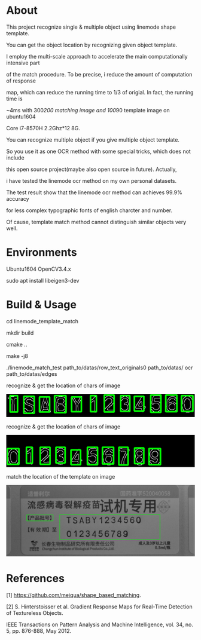 About
=====

This project recognize single & multiple object using linemode shape template. 

You can get the object location by recognizing given object template. 

I employ the multi-scale approach to accelerate the main computationally intensive part 

of the match procedure. To be precise, i reduce the amount of computation of response

map, which can reduce the running time to 1/3 of origial. In fact, the running time is 

~4ms with 300*200 matching image and 100*90 template image on ubuntu1604 

Core i7-8570H 2.2Ghz*12 8G. 

You can recognize multiple object if you give multiple object template. 

So you use it as one OCR method with some special tricks, which does not include 

this open source project(maybe also open source in future). Actually, 

i have tested the linemode ocr method on my own personal datasets. 

The test result show that the linemode ocr method can achieves 99.9% accuracy

for less complex typographic fonts of english charcter and number. 

Of cause, template match method cannot distinguish similar objects very well. 


Environments
=============

Ubuntu1604  OpenCV3.4.x 

sudo apt install libeigen3-dev


Build & Usage
==============

cd linemode_template_match

mkdir build

cmake ..

make -j8

./linemode_match_test path_to/datas/row_text_originals0 path_to/datas/ ocr path_to/datas/edges


recognize & get the location of chars of image

![image](https://github.com/NanKeRen2020/linemode_template_match/blob/main/datas/to_match0.png)

recognize & get the location of chars of image

![image](https://github.com/NanKeRen2020/linemode_template_match/blob/main/datas/to_match1.png)

match the location of the template on image

![image](https://github.com/NanKeRen2020/linemode_template_match/blob/main/datas/locate_text_area.png)




References
==========

[1] https://github.com/meiqua/shape_based_matching.

[2] S. Hinterstoisser et al. Gradient Response Maps for Real-Time Detection of Textureless Objects. 

IEEE Transactions on Pattern Analysis and Machine Intelligence, vol. 34, no. 5, pp. 876-888, May 2012.


